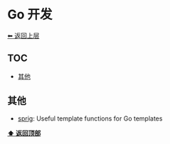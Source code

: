 <a name="top"></a>
# Go 开发

[⬅︎ 返回上层](../#go-开发)

## TOC

<!-- MarkdownTOC GFM -->

- [其他](#其他)

<!-- /MarkdownTOC -->

## 其他

- [sprig](https://github.com/Masterminds/sprig): Useful template functions for Go templates


**[⬆ 返回顶部](#top)**
